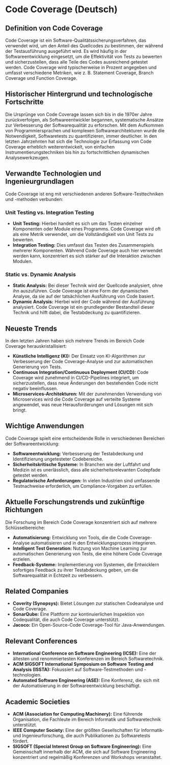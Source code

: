 # Code Coverage (Deutsch)

## Definition von Code Coverage

Code Coverage ist ein Software-Qualitätssicherungsverfahren, das verwendet wird, um den Anteil des Quellcodes zu bestimmen, der während der Testausführung ausgeführt wird. Es wird häufig in der Softwareentwicklung eingesetzt, um die Effektivität von Tests zu bewerten und sicherzustellen, dass alle Teile des Codes ausreichend getestet werden. Code Coverage wird typischerweise in Prozent angegeben und umfasst verschiedene Metriken, wie z. B. Statement Coverage, Branch Coverage und Function Coverage.

## Historischer Hintergrund und technologische Fortschritte

Die Ursprünge von Code Coverage lassen sich bis in die 1970er Jahre zurückverfolgen, als Softwareentwickler begannen, systematische Ansätze zur Verbesserung der Softwarequalität zu erforschen. Mit dem Aufkommen von Programmiersprachen und komplexen Softwarearchitekturen wurde die Notwendigkeit, Softwaretests zu quantifizieren, immer deutlicher. In den letzten Jahrzehnten hat sich die Technologie zur Erfassung von Code Coverage erheblich weiterentwickelt, von einfachen Instrumentierungstechniken bis hin zu fortschrittlichen dynamischen Analysewerkzeugen.

## Verwandte Technologien und Ingenieurgrundlagen

Code Coverage ist eng mit verschiedenen anderen Software-Testtechniken und -methoden verbunden:

### Unit Testing vs. Integration Testing

- **Unit Testing:** Hierbei handelt es sich um das Testen einzelner Komponenten oder Module eines Programms. Code Coverage wird oft als eine Metrik verwendet, um die Vollständigkeit von Unit Tests zu bewerten.
- **Integration Testing:** Dies umfasst das Testen des Zusammenspiels mehrerer Komponenten. Während Code Coverage auch hier verwendet werden kann, konzentriert es sich stärker auf die Interaktion zwischen Modulen.

### Static vs. Dynamic Analysis

- **Static Analysis:** Bei dieser Technik wird der Quellcode analysiert, ohne ihn auszuführen. Code Coverage ist eine Form der dynamischen Analyse, da sie auf der tatsächlichen Ausführung von Code basiert.
- **Dynamic Analysis:** Hierbei wird der Code während der Ausführung analysiert. Code Coverage ist ein grundlegender Bestandteil dieser Technik und hilft dabei, die Testabdeckung zu quantifizieren.

## Neueste Trends

In den letzten Jahren haben sich mehrere Trends im Bereich Code Coverage herauskristallisiert:

- **Künstliche Intelligenz (KI):** Der Einsatz von KI-Algorithmen zur Verbesserung der Code Coverage-Analyse und zur automatischen Generierung von Tests.
- **Continuous Integration/Continuous Deployment (CI/CD):** Code Coverage wird zunehmend in CI/CD-Pipelines integriert, um sicherzustellen, dass neue Änderungen den bestehenden Code nicht negativ beeinflussen.
- **Microservices-Architekturen:** Mit der zunehmenden Verwendung von Microservices wird die Code Coverage auf verteilte Systeme angewendet, was neue Herausforderungen und Lösungen mit sich bringt.

## Wichtige Anwendungen

Code Coverage spielt eine entscheidende Rolle in verschiedenen Bereichen der Softwareentwicklung:

- **Softwareentwicklung:** Verbesserung der Testabdeckung und Identifizierung ungetesteter Codebereiche.
- **Sicherheitskritische Systeme:** In Branchen wie der Luftfahrt und Medizin ist es unerlässlich, dass alle sicherheitsrelevanten Codepfade getestet werden.
- **Regulatorische Anforderungen:** In vielen Industrien sind umfassende Testnachweise erforderlich, um Compliance-Vorgaben zu erfüllen.

## Aktuelle Forschungstrends und zukünftige Richtungen

Die Forschung im Bereich Code Coverage konzentriert sich auf mehrere Schlüsselbereiche:

- **Automatisierung:** Entwicklung von Tools, die die Code Coverage-Analyse automatisieren und in den Entwicklungsprozess integrieren.
- **Intelligent Test Generation:** Nutzung von Machine Learning zur automatischen Generierung von Tests, die eine höhere Code Coverage erzielen.
- **Feedback-Systeme:** Implementierung von Systemen, die Entwicklern sofortiges Feedback zu ihrer Testabdeckung geben, um die Softwarequalität in Echtzeit zu verbessern.

## Related Companies

- **Coverity (Synopsys):** Bietet Lösungen zur statischen Codeanalyse und Code Coverage.
- **SonarQube:** Eine Plattform zur kontinuierlichen Inspektion von Codequalität, die auch Code Coverage unterstützt.
- **Jacoco:** Ein Open-Source-Code Coverage-Tool für Java-Anwendungen.

## Relevant Conferences

- **International Conference on Software Engineering (ICSE):** Eine der ältesten und renommiertesten Konferenzen im Bereich Softwaretechnik.
- **ACM SIGSOFT International Symposium on Software Testing and Analysis (ISSTA):** Fokussiert auf Software-Testmethoden und -technologien.
- **Automated Software Engineering (ASE):** Eine Konferenz, die sich mit der Automatisierung in der Softwareentwicklung beschäftigt.

## Academic Societies

- **ACM (Association for Computing Machinery):** Eine führende Organisation, die Fachleute im Bereich Informatik und Softwaretechnik unterstützt.
- **IEEE Computer Society:** Eine der größten Gesellschaften für Informatik- und Ingenieurforschung, die auch Publikationen zu Softwaretests fördert.
- **SIGSOFT (Special Interest Group on Software Engineering):** Eine Gemeinschaft innerhalb der ACM, die sich auf Software Engineering konzentriert und regelmäßig Konferenzen und Workshops veranstaltet.